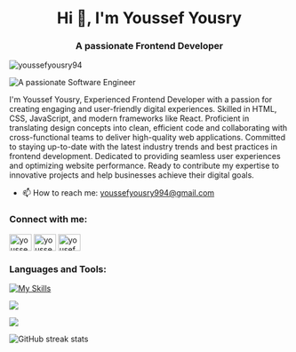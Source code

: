 <h1 align="center">Hi 👋, I'm Youssef Yousry</h1>
<h3 align="center">A passionate Frontend Developer</h3>
<p align="left"> <img src="https://komarev.com/ghpvc/?username=youssefyousry94&label=Profile%20views&color=0e75b6&style=flat" alt="youssefyousry94" /> </p>

![A passionate Software Engineer](https://i.imgur.com/v3JIMWX.png)

I'm Youssef Yousry, Experienced Frontend Developer with a passion for creating engaging and user-friendly digital experiences. Skilled in HTML, CSS, JavaScript, and modern frameworks like React. Proficient in translating design concepts into clean, efficient code and collaborating with cross-functional teams to deliver high-quality web applications. Committed to staying up-to-date with the latest industry trends and best practices in frontend development. Dedicated to providing seamless user experiences and optimizing website performance. Ready to contribute my expertise to innovative projects and help businesses achieve their digital goals.

- 📫 How to reach me: youssefyousry994@gmail.com 

<h3 align="left">Connect with me:</h3>
<p align="left">
<a href="https://linkedin.com/in/youssefyousry94" target="blank"><img align="center" src="https://raw.githubusercontent.com/rahuldkjain/github-profile-readme-generator/master/src/images/icons/Social/linked-in-alt.svg" alt="youssefyousry94" height="30" width="40" /></a>
<a href="https://fb.com/youssef.yousry.94" target="blank"><img align="center" src="https://raw.githubusercontent.com/rahuldkjain/github-profile-readme-generator/master/src/images/icons/Social/facebook.svg" alt="youssef.yousry.94" height="30" width="40" /></a>
<a href="https://instagram.com/yousef_yousry94" target="blank"><img align="center" src="https://raw.githubusercontent.com/rahuldkjain/github-profile-readme-generator/master/src/images/icons/Social/instagram.svg" alt="yousef_yousry94" height="30" width="40" /></a>
</p>


<h3 align="left">Languages and Tools:</h3>

[![My Skills](https://skillicons.dev/icons?i=redux,react,ts,js,python,bash,powershell,jenkins,linux,git,docker,cs,html,css,scss,bootstrap,tailwindcss,webpack,vite,vscode,figma,nodejs,express,mongodb)](https://skillicons.dev)

<a align="left" href="#"> <img align="center" src="https://github-readme-stats-sigma-five.vercel.app/api/top-langs/?username=YoussefYousry994"/> </a>
<!---- <a align="left"> [![Top Langs])](https://github.com/anuraghazra/github-readme-stats)</a> -->

<a align="right"> <img align="center" src="https://github-readme-stats-sigma-five.vercel.app/api?username=YoussefYousry994&show_icons=true" /></a>

![GitHub streak stats](https://streak-stats.demolab.com/?user=YoussefYousry994)  

